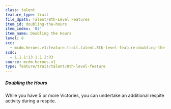 ```yaml
---
class: talent
feature_type: trait
file_dpath: Talent/8th-Level Features
item_id: doubling-the-hours
item_index: '03'
item_name: Doubling the Hours
level: 8
scc:
  - mcdm.heroes.v1:feature.trait.talent.8th-level-feature:doubling-the-hours
scdc:
  - 1.1.1:13.1.1.2:03
source: mcdm.heroes.v1
type: feature/trait/talent/8th-level-feature
---
```


##### Doubling the Hours

While you have 5 or more Victories, you can undertake an additional respite activity during a respite.
